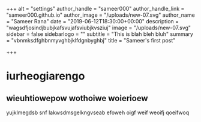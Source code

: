 +++
alt = "settings"
author_handle = "sameer000"
author_handle_link = "sameer000.github.io"
author_image = "/uploads/new-07.svg"
author_name = "Sameer Rana"
date = "2019-06-12T18:30:00+00:00"
description = "wagsdfjosindjbubjkafsvujafsviubjkvsziuj"
image = "/uploads/new-07.svg"
sidebar = false
sidebarlogo = ""
subtitle = "This is blah bleh bluh"
summary = "vbnmksdfghbnmyvghbjklfdgnbyghbj"
title = "Sameer's first post"

+++
# iurheogiarengo

## wieuhtiowepow wothoiwe woierioew

yujklmegdsb snf lakwsdmsgelkngvseab  efoweh oigf weif weoifj qoeifwoq